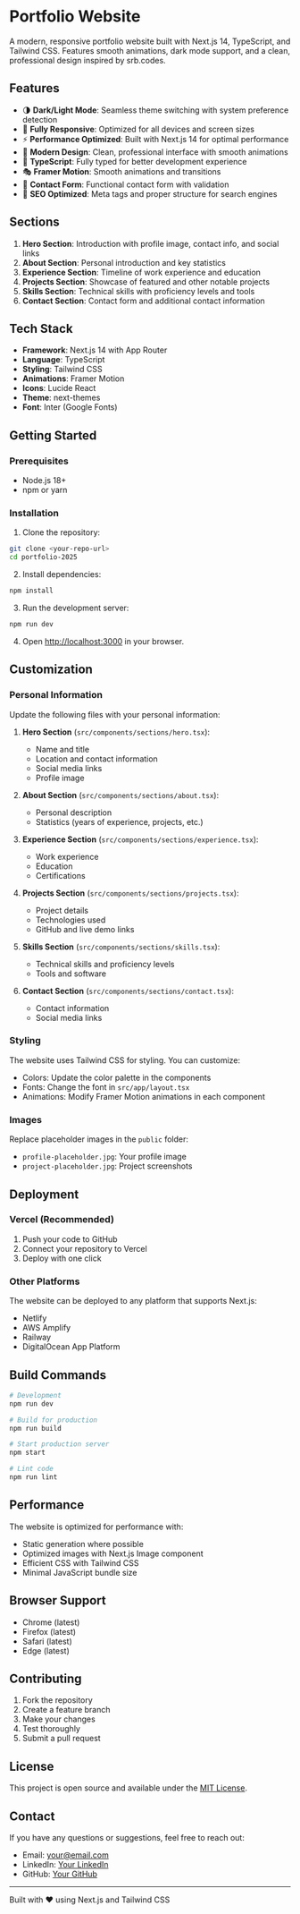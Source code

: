 # Portfolio Website

A modern, responsive portfolio website built with Next.js 14, TypeScript, and Tailwind CSS. Features smooth animations, dark mode support, and a clean, professional design inspired by srb.codes.

## Features

- 🌗 **Dark/Light Mode**: Seamless theme switching with system preference detection
- 📱 **Fully Responsive**: Optimized for all devices and screen sizes
- ⚡ **Performance Optimized**: Built with Next.js 14 for optimal performance
- 🎨 **Modern Design**: Clean, professional interface with smooth animations
- 🔧 **TypeScript**: Fully typed for better development experience
- 🎭 **Framer Motion**: Smooth animations and transitions
- 📧 **Contact Form**: Functional contact form with validation
- 🎯 **SEO Optimized**: Meta tags and proper structure for search engines

## Sections

1. **Hero Section**: Introduction with profile image, contact info, and social links
2. **About Section**: Personal introduction and key statistics
3. **Experience Section**: Timeline of work experience and education
4. **Projects Section**: Showcase of featured and other notable projects
5. **Skills Section**: Technical skills with proficiency levels and tools
6. **Contact Section**: Contact form and additional contact information

## Tech Stack

- **Framework**: Next.js 14 with App Router
- **Language**: TypeScript
- **Styling**: Tailwind CSS
- **Animations**: Framer Motion
- **Icons**: Lucide React
- **Theme**: next-themes
- **Font**: Inter (Google Fonts)

## Getting Started

### Prerequisites

- Node.js 18+ 
- npm or yarn

### Installation

1. Clone the repository:
```bash
git clone <your-repo-url>
cd portfolio-2025
```

2. Install dependencies:
```bash
npm install
```

3. Run the development server:
```bash
npm run dev
```

4. Open [http://localhost:3000](http://localhost:3000) in your browser.

## Customization

### Personal Information

Update the following files with your personal information:

1. **Hero Section** (`src/components/sections/hero.tsx`):
   - Name and title
   - Location and contact information
   - Social media links
   - Profile image

2. **About Section** (`src/components/sections/about.tsx`):
   - Personal description
   - Statistics (years of experience, projects, etc.)

3. **Experience Section** (`src/components/sections/experience.tsx`):
   - Work experience
   - Education
   - Certifications

4. **Projects Section** (`src/components/sections/projects.tsx`):
   - Project details
   - Technologies used
   - GitHub and live demo links

5. **Skills Section** (`src/components/sections/skills.tsx`):
   - Technical skills and proficiency levels
   - Tools and software

6. **Contact Section** (`src/components/sections/contact.tsx`):
   - Contact information
   - Social media links

### Styling

The website uses Tailwind CSS for styling. You can customize:

- Colors: Update the color palette in the components
- Fonts: Change the font in `src/app/layout.tsx`
- Animations: Modify Framer Motion animations in each component

### Images

Replace placeholder images in the `public` folder:
- `profile-placeholder.jpg`: Your profile image
- `project-placeholder.jpg`: Project screenshots

## Deployment

### Vercel (Recommended)

1. Push your code to GitHub
2. Connect your repository to Vercel
3. Deploy with one click

### Other Platforms

The website can be deployed to any platform that supports Next.js:
- Netlify
- AWS Amplify
- Railway
- DigitalOcean App Platform

## Build Commands

```bash
# Development
npm run dev

# Build for production
npm run build

# Start production server
npm start

# Lint code
npm run lint
```

## Performance

The website is optimized for performance with:
- Static generation where possible
- Optimized images with Next.js Image component
- Efficient CSS with Tailwind CSS
- Minimal JavaScript bundle size

## Browser Support

- Chrome (latest)
- Firefox (latest)
- Safari (latest)
- Edge (latest)

## Contributing

1. Fork the repository
2. Create a feature branch
3. Make your changes
4. Test thoroughly
5. Submit a pull request

## License

This project is open source and available under the [MIT License](LICENSE).

## Contact

If you have any questions or suggestions, feel free to reach out:

- Email: your@email.com
- LinkedIn: [Your LinkedIn](https://linkedin.com/in/yourprofile)
- GitHub: [Your GitHub](https://github.com/yourusername)

---

Built with ❤️ using Next.js and Tailwind CSS
